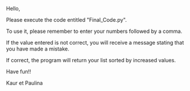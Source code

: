 Hello, 

Please execute the code entitled "Final_Code.py".

To use it, please remember to enter your numbers followed by a comma.

If the value entered is not correct, you will receive a message stating that you have made a mistake.

If correct, the program will return your list sorted by increased values. 

Have fun!!

Kaur et Paulina
